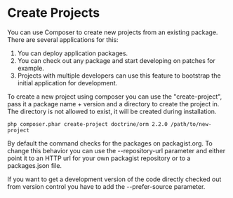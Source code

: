 # Create Projects

You can use Composer to create new projects from an existing package. There are several applications for this:

1. You can deploy application packages.
2. You can check out any package and start developing on patches for example.
3. Projects with multiple developers can use this feature to bootstrap the initial application for development.

To create a new project using composer you can use the "create-project", pass it a package name + version and a directory to create the project in. The directory is not allowed to exist, it will be created during installation.

    php composer.phar create-project doctrine/orm 2.2.0 /path/to/new-project

By default the command checks for the packages on packagist.org. To change this behavior you can use the --repository-url parameter and either point it to an HTTP url for your own packagist repository or to a packages.json file.

If you want to get a development version of the code directly checked out from version control you have to add the --prefer-source parameter.

